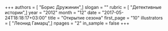 +++
authors = [ "Борис Дружинин",]
slogan = ""
rubric = [ "Детективные истории",]
year = "2012"
month = "12"
date = "2017-05-24T18:18:17+03:00"
title = "Открытие сезона"
first_page = "10"
illustrators = [ "Леонид Гамарц",]
npages = "2"
in_sample = false
+++
